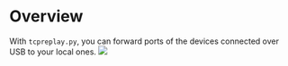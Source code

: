 # Overview
With `tcpreplay.py`, you can forward ports of the devices connected over USB to your local ones.
![](https://i.imgur.com/Y0Dtq7n.png)
